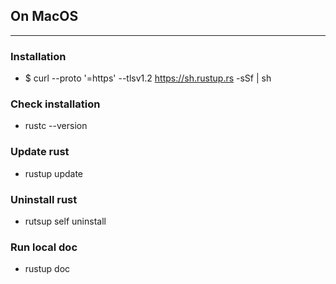 ## On MacOS
---
### Installation
- $ curl --proto '=https' --tlsv1.2 https://sh.rustup.rs -sSf | sh

### Check installation
- rustc --version

### Update rust
- rustup update

### Uninstall rust
- rutsup self uninstall

### Run local doc
- rustup doc



